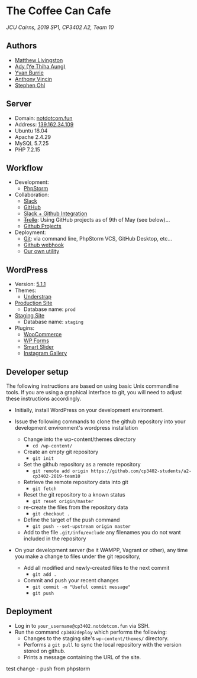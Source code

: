 # The Coffee Can Cafe
*JCU Cairns, 2019 SP1, CP3402 A2, Team 10*

## Authors
 - [Matthew Livingston](https://github.com/blubrick)
 - [Ady (Ye Thiha Aung)](https://github.com/AdyAung)
 - [Yvan Burrie](https://github.com/jc444304)
 - [Anthony Vincin](https://github.com/AnthonyV01)
 - [Stephen Ohl](https://github.com/StephenOhl)

## Server
 - Domain: [notdotcom.fun](https://notdotcom.fun/)
 - Address: [139.162.34.109](139.162.34.109)
 - Ubuntu 18.04
 - Apache 2.4.29
 - MySQL 5.7.25
 - PHP 7.2.15

## Workflow
 - Development:
   - [PhpStorm](https://www.jetbrains.com/phpstorm/)
 - Collaboration:
   - [Slack](https://itatjcu.slack.com/messages/GA1QLQCEB/)
   - [GitHub](https://github.com/cp3402-students/a2-cp3402-2019-team10/)
   - [Slack + Github Integration](https://slack.github.com/)
   - ~~[Trello](https://trello.com/b/CXd946x3/scrum-board)~~: Using GitHub projects as of 9th of May (see below)...
   - [Github Projects](https://github.com/cp3402-students/a2-cp3402-2019-team10/projects)
 - Deployment:
   - [Git](https://git-scm.com/): via command line, PhpStorm VCS, GitHub Desktop, etc...
   - [Github webhook](https://github.com/cp3402-students/a2-cp3402-2019-team10/settings/hooks/106278049)
   - [Our own utility](https://github.com/cp3402-students/a2-cp3402-2019-team10/blob/master/work/index.php)

## WordPress
 - Version: [5.1.1](https://wordpress.org/support/wordpress-version/version-5-1-1/)
 - Themes:
   - [Understrap](https://understrap.com/)
 - [Production Site](https://notdotcom.fun/wp/)
   - Database name: `prod`
 - [Staging Site](https://notdotcom.fun/staging/)
   - Database name: `staging`
 - Plugins:
   - [WooCommerce](https://woocommerce.com/)
   - [WP Forms](https://wpforms.com/)
   - [Smart Slider](https://smartslider3.com/)
   - [Instagram Gallery](https://wordpress.org/plugins/insta-gallery/)

## Developer setup
The following instructions are based on using basic Unix commandline tools.  If you are using a graphical interface to git, you will need to adjust these instructions accordingly. 
 - Initially, install WordPress on your development environment.  
 - Issue the following commands to clone the github repository into your development environment's wordpress installation 
   - Change into the wp-content/themes directory
     - `cd `<WordPress-installation-directory>`/wp-content/`
   - Create an empty git repository
     - `git init`
   - Set the github repository as a remote repository
     - `git remote add origin https://github.com/cp3402-students/a2-cp3402-2019-team10`
   - Retrieve the remote repository data into git
     - `git fetch`
   - Reset the git repository to a known status
     - `git reset origin/master`
   - re-create the files from the repository data
     - `git checkout .`
   - Define the target of the push command
     - `git push --set-upstream origin master`
   -  Add to the file `.git/info/exclude` any filenames you do not want included in the repository
    
 - On your development server (be it WAMPP, Vagrant or other), any time you make a change to files under the git repository, 
   - Add all modified and newly-created files to the next commit 
     - `git add .`
   - Commit and push your recent changes
     - `git commit -m "Useful commit message"`
     - `git push` 

## Deployment
 - Log in to `your_username@cp3402.notdotcom.fun` via SSH.
 - Run the command `cp3402deploy` which performs the following:
   - Changes to the staging site's `wp-content/themes/` directory.
   - Performs a `git pull` to sync the local repository with the version stored on github.
   - Prints a message containing the URL of the site.
   
test change - push from phpstorm
